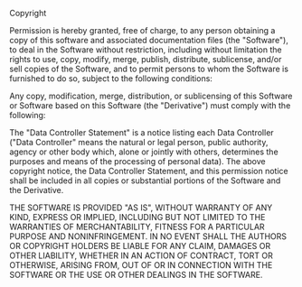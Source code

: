 Copyright <YEAR> <COPYRIGHT HOLDER>

Permission is hereby granted, free of charge, to any person obtaining a copy of this software and associated documentation files (the "Software"), to deal in the Software without restriction, including without limitation the rights to use, copy, modify, merge, publish, distribute, sublicense, and/or sell copies of the Software, and to permit persons to whom the Software is furnished to do so, subject to the following conditions:

Any copy, modification, merge, distribution, or sublicensing of this Software or Software based on this Software (the "Derivative") must comply with the following:

The "Data Controller Statement" is a notice listing each Data Controller ("Data Controller" means the natural or legal person, public authority, agency or other body which, alone or jointly with others, determines the purposes and means of the processing of personal data). The above copyright notice, the Data Controller Statement, and this permission notice shall be included in all copies or substantial portions of the Software and the Derivative.

THE SOFTWARE IS PROVIDED "AS IS", WITHOUT WARRANTY OF ANY KIND, EXPRESS OR IMPLIED, INCLUDING BUT NOT LIMITED TO THE WARRANTIES OF MERCHANTABILITY, FITNESS FOR A PARTICULAR PURPOSE AND NONINFRINGEMENT. IN NO EVENT SHALL THE AUTHORS OR COPYRIGHT HOLDERS BE LIABLE FOR ANY CLAIM, DAMAGES OR OTHER LIABILITY, WHETHER IN AN ACTION OF CONTRACT, TORT OR OTHERWISE, ARISING FROM, OUT OF OR IN CONNECTION WITH THE SOFTWARE OR THE USE OR OTHER DEALINGS IN THE SOFTWARE.
